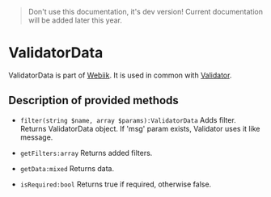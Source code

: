 > Don't use this documentation, it's dev version! Current documentation will be added later this year.

# ValidatorData
ValidatorData is part of [Webiik](readme.md). It is used in common with [Validator](validator.md).  

## Description of provided methods

- `filter(string $name, array $params):ValidatorData`
Adds filter. Returns ValidatorData object. If 'msg' param exists, Validator uses it like message.

- `getFilters:array`
Returns added filters.

- `getData:mixed`
Returns data.

- `isRequired:bool`
Returns true if required, otherwise false.